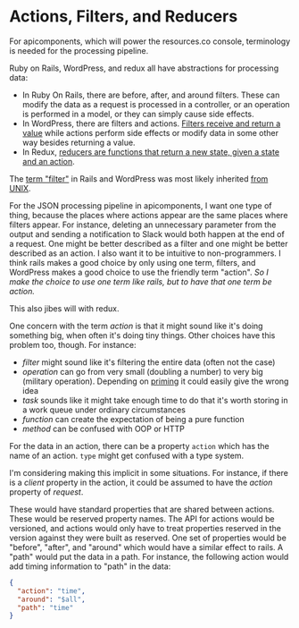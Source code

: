 # Actions, Filters, and Reducers

For apicomponents, which will power the resources.co console, terminology is needed for the processing pipeline.

Ruby on Rails, WordPress, and redux all have abstractions for processing data:

- In Ruby On Rails, there are before, after, and around filters. These can modify the data as a request is processed in a controller, or an operation is performed in a model, or they can simply cause side effects.
- In WordPress, there are filters and actions. [Filters receive and return a value][wpfilters] while actions perform side effects or modify data in some other way besides returning a value.
- In Redux, [reducers are functions that return a new state, given a state and an action][reducers].

The [term "filter"][filter] in Rails and WordPress was most likely inherited [from UNIX][linfo].

For the JSON processing pipeline in apicomponents, I want one type of thing, because the places where actions appear are the same places where filters appear. For instance, deleting an unnecessary parameter from the output and sending a notification to Slack would both happen at the end of a request. One might be better described as a filter and one might be better described as an action. I also want it to be intuitive to non-programmers. I think rails makes a good choice by only using one term, filters, and WordPress makes a good choice to use the friendly term "action". *So I make the choice to use one term like rails, but to have that one term be action.*

This also jibes will with redux.

One concern with the term _action_ is that it might sound like it's doing something big, when often it's doing tiny things. Other choices have this problem too, though. For instance:

- _filter_ might sound like it's filtering the entire data (often not the case)
- _operation_ can go from very small (doubling a number) to very big (military operation). Depending on [priming][priming] it could easily give the wrong idea
- _task_ sounds like it might take enough time to do that it's worth storing in a work queue under ordinary circumstances
- _function_ can create the expectation of being a pure function
- _method_ can be confused with OOP or HTTP

[wpfilters]: https://wordpress.stackexchange.com/questions/1007/difference-between-filter-and-action-hooks
[reducers]: https://redux.js.org/basics/reducers
[filter]: https://en.wikipedia.org/wiki/Filter_(software)#Unix
[linfo]: http://www.linfo.org/filters.html
[priming]: https://en.wikipedia.org/wiki/Priming_(psychology)

For the data in an action, there can be a property `action` which has the name of an action. `type` might get confused with a type system.

I'm considering making this implicit in some situations. For instance, if there is a _client_ property in the action, it could be assumed to have the _action_ property of _request_.

These would have standard properties that are shared between actions. These would be reserved property names. The API for actions would be versioned, and actions would only have to treat properties reserved in the version against they were built as reserved. One set of properties would be "before", "after", and "around" which would have a similar effect to rails. A "path" would put the data in a path. For instance, the following action would add timing information to "path" in the data:

``` json
{
  "action": "time",
  "around": "$all",
  "path": "time"
}
```